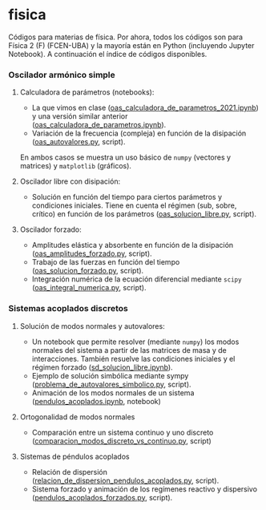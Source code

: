 # fisica
Códigos para materias de física. Por ahora, todos los códigos son para Física 2 (F) (FCEN-UBA) y la mayoría están en Python (incluyendo Jupyter Notebook). A continuación el índice de códigos disponibles.

### Oscilador armónico simple

 1. Calculadora de parámetros (notebooks):

    * La que vimos en clase ([oas_calculadora_de_parametros_2021.ipynb](oscilador_armonico_simple/oas_calculadora_de_parametros_2021.ipynb)) y una versión similar anterior ([oas_calculadora_de_parametros.ipynb](oscilador_armonico_simple/oas_calculadora_de_parametros.ipynb)).    
    * Variación de la frecuencia (compleja) en función de la disipación ([oas_autovalores.py](oscilador_armonico_simple/oas_autovalores.py), script).

    En ambos casos se muestra un uso básico de ``numpy`` (vectores y matrices) y ``matplotlib`` (gráficos).

2. Oscilador libre con disipación:

   * Solución en función del tiempo para ciertos parámetros y condiciones iniciales. Tiene en cuenta el régimen (sub, sobre, crítico) en función de los parámetros ([oas_solucion_libre.py](oscilador_armonico_simple/oas_solucion_libre.py), script).

3. Oscilador forzado:

   * Amplitudes elástica y absorbente en función de la disipación ([oas_amplitudes_forzado.py](oscilador_armonico_simple/oas_amplitudes_forzado.py), script).
   * Trabajo de las fuerzas en función del tiempo ([oas_solucion_forzado.py](oscilador_armonico_simple/oas_solucion_forzado.py), script).
   * Integración numérica de la ecuación diferencial mediante ``scipy`` ([oas_integral_numerica.py](oscilador_armonico_simple/oas_integral_numerica.py), script).

### Sistemas acoplados discretos

 1. Solución de modos normales y autovalores:

    * Un notebook que permite resolver (mediante ``numpy``) los modos normales del sistema a partir de las matrices de masa y de interacciones. También resuelve las condiciones iniciales y el régimen forzado ([sd_solucion_libre.ipynb](sistemas_discretos/sd_solucion_libre.ipynb)).
    * Ejemplo de solución simbólica mediante sympy ([problema_de_autovalores_simbolico.py](sistemas_discretos/problema_de_autovalores_simbolico.py), script).
    * Animación de los modos normales de un sistema ([pendulos_acoplados.ipynb](sistemas_discretos/pendulos_acoplados.ipynb), notebook)

 2. Ortogonalidad de modos normales

    * Comparación entre un sistema continuo y uno discreto ([comparacion_modos_discreto_vs_continuo.py](sistemas_discretos/comparacion_modos_discreto_vs_continuo.py), script)

 3. Sistemas de péndulos acoplados

    * Relación de dispersión ([relacion_de_dispersion_pendulos_acoplados.py](sistemas_discretos/relacion_de_dispersion_pendulos_acoplados.py), script).
    * Sistema forzado y animación de los regímenes reactivo y dispersivo ([pendulos_acoplados_forzados.py](sistemas_discretos/pendulos_acoplados_forzados.py), script).
